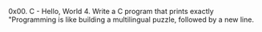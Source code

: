 0x00. C - Hello, World
4. Write a C program that prints exactly "Programming is like building a multilingual puzzle, followed by a new line.
